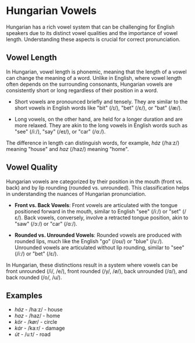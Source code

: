 # Hungarian Vowels

Hungarian has a rich vowel system that can be challenging for English speakers due to its distinct vowel qualities and the importance of vowel length. Understanding these aspects is crucial for correct pronunciation.

## Vowel Length

In Hungarian, vowel length is phonemic, meaning that the length of a vowel can change the meaning of a word. Unlike in English, where vowel length often depends on the surrounding consonants, Hungarian vowels are consistently short or long regardless of their position in a word.

- Short vowels are pronounced briefly and tensely. They are similar to the short vowels in English words like "bit" (/ɪ/), "bet" (/ɛ/), or "bat" (/æ/).

- Long vowels, on the other hand, are held for a longer duration and are more relaxed. They are akin to the long vowels in English words such as "see" (/iː/), "say" (/eɪ/), or "car" (/ɑː/).

The difference in length can distinguish words, for example, *ház* (/haːz/) meaning "house" and *haz* (/haz/) meaning "home".

## Vowel Quality

Hungarian vowels are categorized by their position in the mouth (front vs. back) and by lip rounding (rounded vs. unrounded). This classification helps in understanding the nuances of Hungarian pronunciation.

- **Front vs. Back Vowels**: Front vowels are articulated with the tongue positioned forward in the mouth, similar to English "see" (/iː/) or "set" (/ɛ/). Back vowels, conversely, involve a retracted tongue position, akin to "saw" (/ɔː/) or "car" (/ɑː/).

- **Rounded vs. Unrounded Vowels**: Rounded vowels are produced with rounded lips, much like the English "go" (/oʊ/) or "blue" (/uː/). Unrounded vowels are articulated without lip rounding, similar to "see" (/iː/) or "bet" (/ɛ/).

In Hungarian, these distinctions result in a system where vowels can be front unrounded (/i/, /e/), front rounded (/y/, /ø/), back unrounded (/ɑ/), and back rounded (/o/, /u/).

## Examples

- *ház* - /haːz/ - house
- *haz* - /haz/ - home
- *kör* - /kør/ - circle
- *kár* - /kaːr/ - damage
- *út* - /uːt/ - road